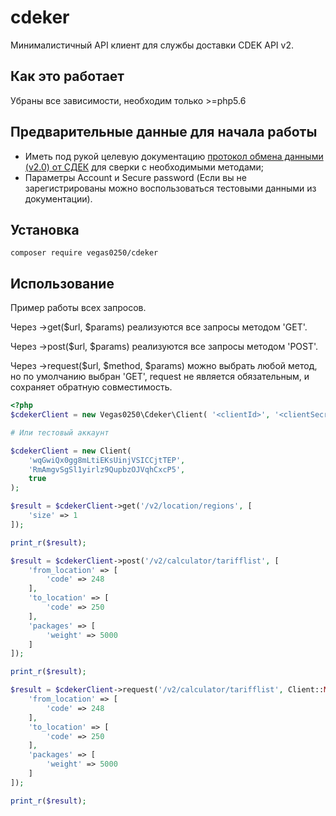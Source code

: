# cdeker

Минималистичный API клиент для службы доставки CDEK API v2.

## Как это работает

Убраны все зависимости, необходим только >=php5.6

## Предварительные данные для начала работы
* Иметь под рукой целевую документацию [протокол обмена данными (v2.0) от СДЕК](https://api-docs.cdek.ru/)
для сверки с необходимыми методами;
* Параметры Account и Secure password (Если вы не зарегистрированы можно воспользоваться тестовыми данными 
из документации).

## Установка
```console
composer require vegas0250/cdeker
```

## Использование

Пример работы всех запросов.

Через ->get(\$url, \$params) реализуются все запросы методом 'GET'.

Через ->post(\$url, \$params) реализуются все запросы методом 'POST'.

Через ->request(\$url, \$method, \$params) можно выбрать любой метод, но по умолчанию выбран 'GET', request 
не является обязательным, и сохраняет обратную совместимость.
 
```php
<?php
$cdekerClient = new Vegas0250\Cdeker\Client( '<clientId>', '<clientSecret>');

# Или тестовый аккаунт

$cdekerClient = new Client(
    'wqGwiQx0gg8mLtiEKsUinjVSICCjtTEP',
    'RmAmgvSgSl1yirlz9QupbzOJVqhCxcP5',
    true
);

$result = $cdekerClient->get('/v2/location/regions', [
    'size' => 1
]);

print_r($result);

$result = $cdekerClient->post('/v2/calculator/tarifflist', [
    'from_location' => [
        'code' => 248
    ],
    'to_location' => [
        'code' => 250
    ],
    'packages' => [
        'weight' => 5000
    ]
]);

print_r($result);

$result = $cdekerClient->request('/v2/calculator/tarifflist', Client::METHOD_POST, [
    'from_location' => [
        'code' => 248
    ],
    'to_location' => [
        'code' => 250
    ],
    'packages' => [
        'weight' => 5000
    ]
]);

print_r($result);

```
